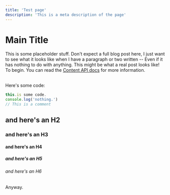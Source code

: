 ```yaml
---
title: 'Test page'
description: 'This is a meta description of the page'
---
```



# Main Title

This is some placeholder stuff. Don't expect a full blog post here, I just want to see what it looks like when I have a paragraph or two written -- Even if it has nothing to do with anything. This might be what a real post looks like! To begin. You can read the [Content API docs](https://content.nuxtjs.org/guide/writing/content-directory) for more information.
<br />
<br />

Here's some code: 
```Javascript
this.is some code.
console.log('nothing.')
// This is a comment
```

## and here's an H2
### and here's an H3
#### and here's an H4
##### and here's an H5
###### and here's an H6





Anyway.